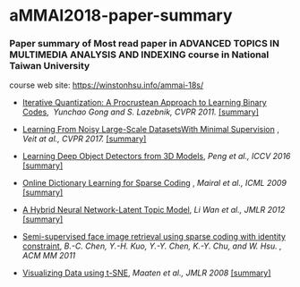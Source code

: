 # aMMAI2018-paper-summary
### Paper summary of Most read paper in ADVANCED TOPICS IN MULTIMEDIA ANALYSIS AND INDEXING course in National Taiwan University
course web site: https://winstonhsu.info/ammai-18s/

* [Iterative Quantization: A Procrustean Approach to Learning Binary Codes](https://github.com/thtang/aMMAI2018-paper-summary/tree/master/Iterative%20Quantization%20A%20Procrustean%20Approach%20to%20Learning%20Binary%20Codes),  *Yunchao Gong and S. Lazebnik,  CVPR 2011.* [[summary]](https://github.com/thtang/aMMAI2018-paper-summary/tree/master/Iterative%20Quantization%20A%20Procrustean%20Approach%20to%20Learning%20Binary%20Codes)

* [Learning From Noisy Large-Scale DatasetsWith Minimal Supervision](https://github.com/thtang/aMMAI2018-paper-summary/tree/master/Learning%20From%20Noisy%20Large-Scale%20DatasetsWith%20Minimal%20Supervision) , *Veit at al., CVPR 2017.* [[summary]](https://github.com/thtang/aMMAI2018-paper-summary/tree/master/Learning%20From%20Noisy%20Large-Scale%20DatasetsWith%20Minimal%20Supervision)

* [Learning Deep Object Detectors from 3D Models](http://www.karimali.org/publications/PSAS_ICCV15.pdf), *Peng et al.,
 ICCV 2016* [[summary]](https://github.com/thtang/aMMAI2018-paper-summary/tree/master/Learning%20Deep%20Object%20Detectors%20from%203D%20Models)
 
* [Online Dictionary Learning for Sparse Coding](https://www.di.ens.fr/~fbach/mairal_icml09.pdf)
, *Mairal et al., ICML 2009* [[summary]](https://github.com/thtang/aMMAI2018-paper-summary/tree/master/Online%20Dictionary%20Learning%20for%20Sparse%20Coding)

* [A Hybrid Neural Network-Latent Topic Model](https://cs.nyu.edu/~wanli/wan-zhu-fergus12.pdf), *Li Wan et al., JMLR 2012* [[summary]](https://github.com/thtang/aMMAI2018-paper-summary/tree/master/A%20Hybrid%20Neural%20Network-Latent%20Topic%20Model)

* [Semi-supervised face image retrieval using sparse coding with identity constraint](http://cmlab.csie.ntu.edu.tw/~sirius42/papers/mm11.pdf), *B.-C. Chen, Y.-H. Kuo, Y.-Y. Chen, K.-Y. Chu, and W. Hsu. , ACM MM 2011*

* [Visualizing Data using t-SNE](http://www.jmlr.org/papers/volume9/vandermaaten08a/vandermaaten08a.pdf), *Maaten et al., JMLR 2008* [[summary]](https://github.com/thtang/aMMAI2018-paper-summary/tree/master/Visualizing%20Data%20using%20t-SNE)
